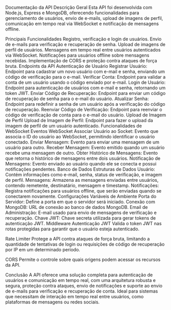 Documentação da API
Descrição Geral
Esta API foi desenvolvida com Node.js, Express e MongoDB, oferecendo funcionalidades para gerenciamento de usuários, envio de e-mails, upload de imagens de perfil, comunicação em tempo real via WebSocket e notificação de mensagens offline.

Principais Funcionalidades
Registro, verificação e login de usuários.
Envio de e-mails para verificação e recuperação de senha.
Upload de imagens de perfil de usuários.
Mensagens em tempo real entre usuários autenticados via WebSocket.
Notificações para usuários offline sobre mensagens recebidas.
Implementação de CORS e proteção contra ataques de força bruta.
Endpoints da API
Autenticação de Usuário
Registrar Usuário: Endpoint para cadastrar um novo usuário com e-mail e senha, enviando um código de verificação para o e-mail.
Verificar Conta: Endpoint para validar a conta de um usuário usando o código enviado por e-mail.
Login de Usuário: Endpoint para autenticação de usuários com e-mail e senha, retornando um token JWT.
Enviar Código de Recuperação: Endpoint para enviar um código de recuperação de senha para o e-mail do usuário.
Atualizar Senha: Endpoint para redefinir a senha de um usuário após a verificação do código de recuperação.
Reenviar Código de Verificação: Endpoint para reenviar o código de verificação de conta para o e-mail do usuário.
Upload de Imagem de Perfil
Upload de Imagem de Perfil: Endpoint para fazer o upload da imagem de perfil de um usuário autenticado.
Funcionalidades de WebSocket
Eventos WebSocket
Associar Usuário ao Socket: Evento que associa o ID do usuário ao WebSocket, permitindo identificar o usuário conectado.
Enviar Mensagem: Evento para enviar uma mensagem de um usuário para outro.
Receber Mensagem: Evento emitido quando um usuário recebe uma mensagem de outro.
Obter Histórico de Mensagens: Evento que retorna o histórico de mensagens entre dois usuários.
Notificação de Mensagens: Evento enviado ao usuário quando ele se conecta e possui notificações pendentes.
Banco de Dados
Estruturas de Dados
Usuário: Contém informações como e-mail, senha, status de verificação, e imagem de perfil.
Mensagens: Armazena as mensagens enviadas entre usuários, contendo remetente, destinatário, mensagem e timestamp.
Notificações: Registra notificações para usuários offline, que serão enviadas quando se conectarem novamente.
Configurações
Variáveis de Ambiente
Porta do Servidor: Define a porta em que o servidor será iniciado.
Conexão com MongoDB: URL de conexão ao banco de dados MongoDB.
Email de Administração: E-mail usado para envio de mensagens de verificação e recuperação.
Chave JWT: Chave secreta utilizada para gerar tokens de autenticação JWT.
Middleware
Autenticação JWT
Valida o token JWT nas rotas protegidas para garantir que o usuário esteja autenticado.

Rate Limiter
Protege a API contra ataques de força bruta, limitando a quantidade de tentativas de login ou requisições de código de recuperação por IP em um determinado período.

CORS
Permite o controle sobre quais origens podem acessar os recursos da API.

Conclusão
A API oferece uma solução completa para autenticação de usuários e comunicação em tempo real, com uma arquitetura robusta e segura, proteção contra ataques, envio de notificações e suporte ao envio de e-mails para verificação e recuperação de conta. Ideal para sistemas que necessitam de interação em tempo real entre usuários, como plataformas de mensagens ou redes sociais.
